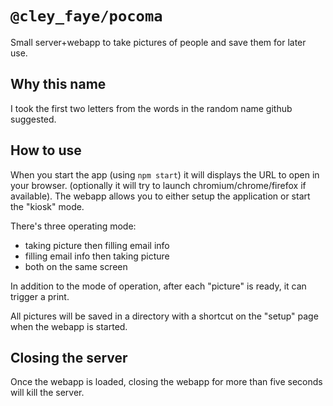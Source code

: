 `@cley_faye/pocoma`
===================
Small server+webapp to take pictures of people and save them for later use.

Why this name
-------------
I took the first two letters from the words in the random name github suggested.

How to use
----------
When you start the app (using `npm start`) it will displays the URL to open in your browser.
(optionally it will try to launch chromium/chrome/firefox if available).
The webapp allows you to either setup the application or start the "kiosk" mode.

There's three operating mode:

- taking picture then filling email info
- filling email info then taking picture
- both on the same screen

In addition to the mode of operation, after each "picture" is ready, it can trigger a print.

All pictures will be saved in a directory with a shortcut on the "setup" page when the webapp is started.

Closing the server
------------------
Once the webapp is loaded, closing the webapp for more than five seconds will kill the server.
